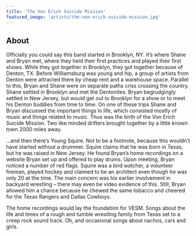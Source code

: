 ```yaml
---
title: 'The Von Erich Suicide Mission'
featured_image: 'artists/the-von-erich-suicide-mission.jpg'
---
```


## About

Officially you could say this band started in Brooklyn, NY. It’s where Shane and Bryan met, where they held their first practices and played their first shows. While they got together in Brooklyn, they got together because of Denton, TX. Before Williamsburg was young and hip, a group of artists from Denton were attracted there by cheap rent and a warehouse space. Parallel to this, Bryan and Shane were on separate paths criss crossing the country. Shane settled in Brooklyn and met the Dentonites. Bryan begrudgingly settled in New Jersey, but would get out to Brooklyn for a show or to meet his Denton buddies from time to time. On one of these trips Shane and Bryan discussed the important things in life, which consisted mostly of music and things related to music. Thus was the birth of the Von Erich Suicide Mission. Two like minded drifters brought together by a little known town 2000 miles away.

…and then there’s Young Squire. Not to be a footnote, because this wouldn’t have started without a drummer. Squire claims that he was born in Texas, but he was raised in New Jersey. He found Bryan’s home recordings on a website Bryan set up and offered to play drums. Upon meeting, Bryan noticed a number of red flags. Squire was a bird watcher, a volunteer fireman, played hockey and claimed to be an architect even though he was only 20 at the time. The main concern was his earlier involvement in backyard wrestling – there may even be video evidence of this. Still, Bryan allowed him a chance because he chewed the same tobacco and cheered for the Texas Rangers and Dallas Cowboys.

The home recordings would lay the foundation for VESM. Songs about the life and times of a rough and tumble wrestling family from Texas set to a creep rock sound track. Oh, and occasional songs about nachos, cars and girls.
